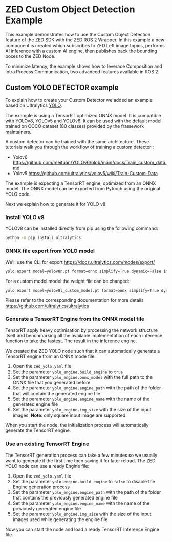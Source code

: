 # ZED Custom Object Detection Example

This example demonstrates how to use the Custom Object Detection feature of the ZED SDK with the ZED ROS 2 Wrapper.
In this example a new component is created which subscribes to ZED Left image topics, performs AI inference with a custom AI engine, then publishes back the bounding boxes to the ZED Node.

To minimize latency, the example shows how to leverace Composition and Intra Process Communication, two advanced features available in ROS 2.

## Custom YOLO DETECTOR example

To explain how to create your Custom Detector we added an example based on Ultralytics [YOLO](https://docs.ultralytics.com/).

The example is using a TensorRT optimized ONNX model. It is compatible with YOLOv8, YOLOv5 and YOLOv6. It can be used with the default model trained on COCO dataset (80 classes) provided by the framework maintainers.

A custom detector can be trained with the same architecture. These tutorials walk you through the workflow of training a custom detector :

* Yolov6 https://github.com/meituan/YOLOv6/blob/main/docs/Train_custom_data.md
* Yolov5 https://github.com/ultralytics/yolov5/wiki/Train-Custom-Data

The example is expecting a TensorRT engine, optimized from an ONNX model. The ONNX model can be exported from Pytorch using the original YOLO code.

Next we explain how to generate it for YOLO v8.

### Install YOLO v8

YOLOv8 can be installed directly from pip using the following command:

```bash
python -m pip install ultralytics
```

### ONNX file export from YOLO model

We'll use the CLI for export https://docs.ultralytics.com/modes/export/

```bash
yolo export model=yolov8n.pt format=onnx simplify=True dynamic=False imgsz=608
```

For a custom model model the weight file can be changed:

```bash
yolo export model=yolov8l_custom_model.pt format=onnx simplify=True dynamic=False imgsz=512
```

Please refer to the corresponding documentation for more details https://github.com/ultralytics/ultralytics

### Generate a TensorRT Engine from the ONNX model file

TensorRT apply heavy optimisation by processing the network structure itself and benchmarking all the available implementation of each inference function to take the fastest. The result in the inference engine.

We created the ZED YOLO node such that it can automatically generate a TensorRT engine from an ONNX mode file:

1. Open the `zed_yolo.yaml` file
2. Set the parameter `yolo_engine.build_engine` to `true`
3. Set the parameter `yolo_engine.onnx_model` with the full path to the ONNX file that you generated before
4. Set the parameter `yolo_engine.engine_path` with the path of the folder that will contain the generated engine file
5. Set the parameter `yolo_engine.engine_name` with the name of the generated engine file
6. Set the parameter `yolo_engine.img_size` with the size of the input images. **Note**: only square input image are supported

When you start the node, the initialization process will automatically generate the TensorRT engine.

### Use an existing TensorRT Engine

The TensorRT generation process can take a few minutes so we usually want to generate it the first time then saving it for later reload. The ZED YOLO node can use a ready Engine file:

1. Open the `zed_yolo.yaml` file
2. Set the parameter `yolo_engine.build_engine` to `false` to disable the Engine generation process
3. Set the parameter `yolo_engine.engine_path` with the path of the folder that contains the previously generated engine file
4. Set the parameter `yolo_engine.engine_name` with the name of the previously generated engine file
5. Set the parameter `yolo_engine.img_size` with the size of the input images used while generating the engine file

Now you can start the node and load a ready TensorRT Inference Engine file.